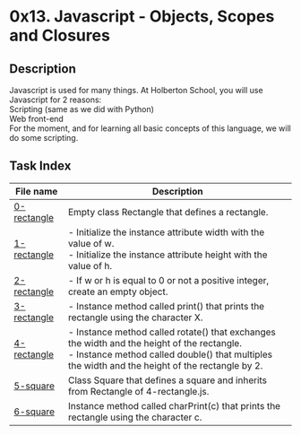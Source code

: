 # 0x13. Javascript - Objects, Scopes and Closures

## Description

Javascript is used for many things. At Holberton School, you will use Javascript for 2 reasons:<br>
    Scripting (same as we did with Python)<br>
    Web front-end<br>
For the moment, and for learning all basic concepts of this language, we will do some scripting.

## Task Index
|File name              |Description                         |
|-----------------------|------------------------------------|
|[0-rectangle](0-rectangle.js)|Empty class Rectangle that defines a rectangle.|
|[1-rectangle](1-rectangle.js)|- Initialize the instance attribute width with the value of w.<br>- Initialize the instance attribute height with the value of h.|
|[2-rectangle](2-rectangle.js)|- If w or h is equal to 0 or not a positive integer, create an empty object.|
|[3-rectangle](3-rectangle.js)|- Instance method called print() that prints the rectangle using the character X.|
|[4-rectangle](4-rectangle.js)|- Instance method called rotate() that exchanges the width and the height of the rectangle.<br>- Instance method called double() that multiples the width and the height of the rectangle by 2.|
|[5-square](5-square.js)|Class Square that defines a square and inherits from Rectangle of 4-rectangle.js.|
|[6-square](6-square.js)|Instance method called charPrint(c) that prints the rectangle using the character c.|
